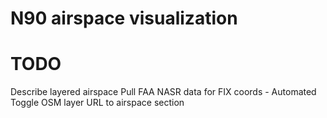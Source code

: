 # N90 airspace visualization

# TODO
Describe layered airspace
Pull FAA NASR data for FIX coords
    - Automated
Toggle OSM layer
URL to airspace section